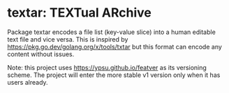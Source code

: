 # textar: TEXTual ARchive

Package textar encodes a file list (key-value slice) into a human editable text file and vice versa.
This is inspired by https://pkg.go.dev/golang.org/x/tools/txtar but this format can encode any content without issues.

Note: this project uses https://ypsu.github.io/featver as its versioning scheme.
The project will enter the more stable v1 version only when it has users already.
